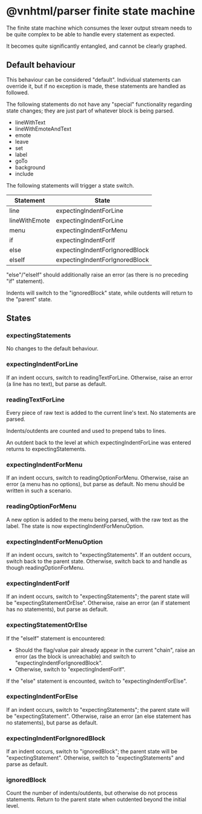 # @vnhtml/parser finite state machine

The finite state machine which consumes the lexer output stream needs to be
quite complex to be able to handle every statement as expected.

It becomes quite significantly entangled, and cannot be clearly graphed.

## Default behaviour

This behaviour can be considered "default".  Individual statements can override
it, but if no exception is made, these statements are handled as followed.

The following statements do not have any "special" functionality regarding state
changes; they are just part of whatever block is being parsed.

- lineWithText
- lineWithEmoteAndText
- emote
- leave
- set
- label
- goTo
- background
- include

The following statements will trigger a state switch.

| Statement     | State                          |
|---------------|--------------------------------|
| line          | expectingIndentForLine         |
| lineWithEmote | expectingIndentForLine         |
| menu          | expectingIndentForMenu         |
| if            | expectingIndentForIf           |
| else          | expectingIndentForIgnoredBlock |
| elseIf        | expectingIndentForIgnoredBlock |

"else"/"elseIf" should additionally raise an error (as there is no preceding
"if" statement).

Indents will switch to the "ignoredBlock" state, while outdents will return to
the "parent" state.

## States

### expectingStatements

No changes to the default behaviour.

### expectingIndentForLine

If an indent occurs, switch to readingTextForLine.
Otherwise, raise an error (a line has no text), but parse as default.

### readingTextForLine

Every piece of raw text is added to the current line's text.  No statements are
parsed.

Indents/outdents are counted and used to prepend tabs to lines.

An outdent back to the level at which expectingIndentForLine was entered returns
to expectingStatements.

### expectingIndentForMenu

If an indent occurs, switch to readingOptionForMenu.
Otherwise, raise an error (a menu has no options), but parse as default.  No
menu should be written in such a scenario.

### readingOptionForMenu

A new option is added to the menu being parsed, with the raw text as the label.
The state is now expectingIndentForMenuOption.

### expectingIndentForMenuOption

If an indent occurs, switch to "expectingStatements".
If an outdent occurs, switch back to the parent state.
Otherwise, switch back to and handle as though readingOptionForMenu.

### expectingIndentForIf

If an indent occurs, switch to "expectingStatements"; the parent state will be
"expectingStatementOrElse".
Otherwise, raise an error (an if statement has no statements), but parse as
default.

### expectingStatementOrElse

If the "elseIf" statement is encountered:

- Should the flag/value pair already appear in the current "chain", raise an
  error (as the block is unreachable) and switch to
  "expectingIndentForIgnoredBlock".
- Otherwise, switch to "expectingIndentForIf".

If the "else" statement is encounted, switch to "expectingIndentForElse".

### expectingIndentForElse

If an indent occurs, switch to "expectingStatements"; the parent state will be
"expectingStatement".
Otherwise, raise an error (an else statement has no statements), but parse as
default.

### expectingIndentForIgnoredBlock

If an indent occurs, switch to "ignoredBlock"; the parent state will be
"expectingStatement".
Otherwise, switch to "expectingStatements" and parse as default.

### ignoredBlock

Count the number of indents/outdents, but otherwise do not process statements.
Return to the parent state when outdented beyond the initial level.
